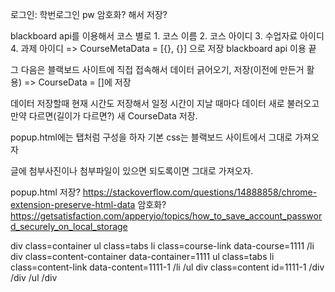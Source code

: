 로그인: 학번로그인
pw 암호화? 해서 저장?


blackboard api를 이용해서 코스 별로
    1. 코스 이름
    2. 코스 아이디
    3. 수업자료 아이디
    4. 과제 아이디
=> CourseMetaData = [{}, {}] 으로 저장
blackboard api 이용 끝

그 다음은 블랙보드 사이트에 직접 접속해서 데이터 긁어오기, 저장(이전에 만든거 활용)
=> CourseData = []에 저장

데이터 저장할때 현재 시간도 저장해서 일정 시간이 지날 때마다
데이터 새로 불러오고 만약 다르면(길이가 다르면?) 새 CourseData 저장.

popup.html에는 탭처럼 구성을 하자
기본 css는 블랙보드 사이트에서 그대로 가져오자

글에 첨부사진이나 첨부파일이 있으면 되도록이면 그대로 가져오자.

popup.html 저장?
https://stackoverflow.com/questions/14888858/chrome-extension-preserve-html-data
암호화?
https://getsatisfaction.com/apperyio/topics/how_to_save_account_password_securely_on_local_storage

div class=container
    ul class=tabs
        li class=course-link data-course=1111
        /li
        div class=content-container data-container=1111
            ul class=tabs
                li class=content-link data-content=1111-1
                /li
            /ul
            div class=content id=1111-1
            /div
        /div
    /ul
/div

